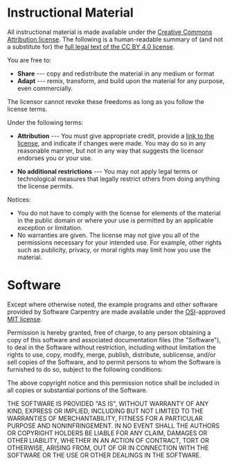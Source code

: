 
# Instructional Material

All instructional material is made available under the [Creative Commons 
Attribution license][cc-by-human]. The following is a human-readable summary of 
(and not a substitute for) the [full legal text of the CC BY 4.0 
license][cc-by-legal].

You are free to:

* **Share** --- copy and redistribute the material in any medium or format
* **Adapt** --- remix, transform, and build upon the material for any 
  purpose, even commercially.

The licensor cannot revoke these freedoms as long as you follow the license 
terms.

Under the following terms:

* **Attribution** --- You must give appropriate credit, provide a [link to the 
  license][cc-by-human], and indicate if changes were made. You may do so in 
  any reasonable manner, but not in any way that suggests the licensor endorses 
  you or your use.

* **No additional restrictions** --- You may not apply legal terms or 
  technological measures that legally restrict others from doing anything the 
  license permits.

Notices:

* You do not have to comply with the license for elements of the material in 
  the public domain or where your use is permitted by an applicable exception 
  or limitation.
* No warranties are given. The license may not give you all of the permissions 
  necessary for your intended use. For example, other rights such as publicity, 
  privacy, or moral rights may limit how you use the material.

# Software

Except where otherwise noted, the example programs and other software provided 
by Software Carpentry are made available under the [OSI][osi]-approved [MIT 
license][mit-license].

Permission is hereby granted, free of charge, to any person obtaining a copy of 
this software and associated documentation files (the "Software"), to deal in 
the Software without restriction, including without limitation the rights to 
use, copy, modify, merge, publish, distribute, sublicense, and/or sell copies 
of the Software, and to permit persons to whom the Software is furnished to do 
so, subject to the following conditions:

The above copyright notice and this permission notice shall be included in all 
copies or substantial portions of the Software.

THE SOFTWARE IS PROVIDED "AS IS", WITHOUT WARRANTY OF ANY KIND, EXPRESS OR 
IMPLIED, INCLUDING BUT NOT LIMITED TO THE WARRANTIES OF MERCHANTABILITY, 
FITNESS FOR A PARTICULAR PURPOSE AND NONINFRINGEMENT. IN NO EVENT SHALL THE 
AUTHORS OR COPYRIGHT HOLDERS BE LIABLE FOR ANY CLAIM, DAMAGES OR OTHER 
LIABILITY, WHETHER IN AN ACTION OF CONTRACT, TORT OR OTHERWISE, ARISING FROM, 
OUT OF OR IN CONNECTION WITH THE SOFTWARE OR THE USE OR OTHER DEALINGS IN THE 
SOFTWARE.

[cc-by-human]: https://creativecommons.org/licenses/by/4.0/
[cc-by-legal]: https://creativecommons.org/licenses/by/4.0/legalcode
[mit-license]: https://opensource.org/licenses/mit-license.html
[osi]: https://opensource.org
